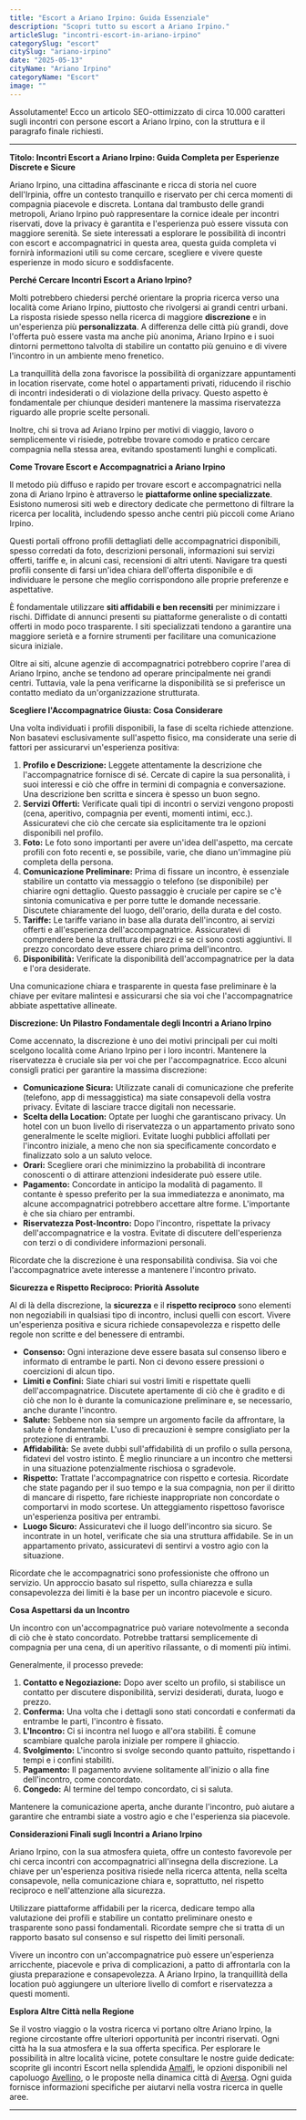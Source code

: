 ```yaml
---
title: "Escort a Ariano Irpino: Guida Essenziale"
description: "Scopri tutto su escort a Ariano Irpino."
articleSlug: "incontri-escort-in-ariano-irpino" 
categorySlug: "escort"
citySlug: "ariano-irpino"
date: "2025-05-13"
cityName: "Ariano Irpino"
categoryName: "Escort"
image: ""
---
```


Assolutamente! Ecco un articolo SEO-ottimizzato di circa 10.000 caratteri sugli incontri con persone escort a Ariano Irpino, con la struttura e il paragrafo finale richiesti.

---

**Titolo: Incontri Escort a Ariano Irpino: Guida Completa per Esperienze Discrete e Sicure**

Ariano Irpino, una cittadina affascinante e ricca di storia nel cuore dell'Irpinia, offre un contesto tranquillo e riservato per chi cerca momenti di compagnia piacevole e discreta. Lontana dal trambusto delle grandi metropoli, Ariano Irpino può rappresentare la cornice ideale per incontri riservati, dove la privacy è garantita e l'esperienza può essere vissuta con maggiore serenità. Se siete interessati a esplorare le possibilità di incontri con escort e accompagnatrici in questa area, questa guida completa vi fornirà informazioni utili su come cercare, scegliere e vivere queste esperienze in modo sicuro e soddisfacente.

**Perché Cercare Incontri Escort a Ariano Irpino?**

Molti potrebbero chiedersi perché orientare la propria ricerca verso una località come Ariano Irpino, piuttosto che rivolgersi ai grandi centri urbani. La risposta risiede spesso nella ricerca di maggiore **discrezione** e in un'esperienza più **personalizzata**. A differenza delle città più grandi, dove l'offerta può essere vasta ma anche più anonima, Ariano Irpino e i suoi dintorni permettono talvolta di stabilire un contatto più genuino e di vivere l'incontro in un ambiente meno frenetico.

La tranquillità della zona favorisce la possibilità di organizzare appuntamenti in location riservate, come hotel o appartamenti privati, riducendo il rischio di incontri indesiderati o di violazione della privacy. Questo aspetto è fondamentale per chiunque desideri mantenere la massima riservatezza riguardo alle proprie scelte personali.

Inoltre, chi si trova ad Ariano Irpino per motivi di viaggio, lavoro o semplicemente vi risiede, potrebbe trovare comodo e pratico cercare compagnia nella stessa area, evitando spostamenti lunghi e complicati.

**Come Trovare Escort e Accompagnatrici a Ariano Irpino**

Il metodo più diffuso e rapido per trovare escort e accompagnatrici nella zona di Ariano Irpino è attraverso le **piattaforme online specializzate**. Esistono numerosi siti web e directory dedicate che permettono di filtrare la ricerca per località, includendo spesso anche centri più piccoli come Ariano Irpino.

Questi portali offrono profili dettagliati delle accompagnatrici disponibili, spesso corredati da foto, descrizioni personali, informazioni sui servizi offerti, tariffe e, in alcuni casi, recensioni di altri utenti. Navigare tra questi profili consente di farsi un'idea chiara dell'offerta disponibile e di individuare le persone che meglio corrispondono alle proprie preferenze e aspettative.

È fondamentale utilizzare **siti affidabili e ben recensiti** per minimizzare i rischi. Diffidate di annunci presenti su piattaforme generaliste o di contatti offerti in modo poco trasparente. I siti specializzati tendono a garantire una maggiore serietà e a fornire strumenti per facilitare una comunicazione sicura iniziale.

Oltre ai siti, alcune agenzie di accompagnatrici potrebbero coprire l'area di Ariano Irpino, anche se tendono ad operare principalmente nei grandi centri. Tuttavia, vale la pena verificarne la disponibilità se si preferisce un contatto mediato da un'organizzazione strutturata.

**Scegliere l'Accompagnatrice Giusta: Cosa Considerare**

Una volta individuati i profili disponibili, la fase di scelta richiede attenzione. Non basatevi esclusivamente sull'aspetto fisico, ma considerate una serie di fattori per assicurarvi un'esperienza positiva:

1.  **Profilo e Descrizione:** Leggete attentamente la descrizione che l'accompagnatrice fornisce di sé. Cercate di capire la sua personalità, i suoi interessi e ciò che offre in termini di compagnia e conversazione. Una descrizione ben scritta e sincera è spesso un buon segno.
2.  **Servizi Offerti:** Verificate quali tipi di incontri o servizi vengono proposti (cena, aperitivo, compagnia per eventi, momenti intimi, ecc.). Assicuratevi che ciò che cercate sia esplicitamente tra le opzioni disponibili nel profilo.
3.  **Foto:** Le foto sono importanti per avere un'idea dell'aspetto, ma cercate profili con foto recenti e, se possibile, varie, che diano un'immagine più completa della persona.
4.  **Comunicazione Preliminare:** Prima di fissare un incontro, è essenziale stabilire un contatto via messaggio o telefono (se disponibile) per chiarire ogni dettaglio. Questo passaggio è cruciale per capire se c'è sintonia comunicativa e per porre tutte le domande necessarie. Discutete chiaramente del luogo, dell'orario, della durata e del costo.
5.  **Tariffe:** Le tariffe variano in base alla durata dell'incontro, ai servizi offerti e all'esperienza dell'accompagnatrice. Assicuratevi di comprendere bene la struttura dei prezzi e se ci sono costi aggiuntivi. Il prezzo concordato deve essere chiaro prima dell'incontro.
6.  **Disponibilità:** Verificate la disponibilità dell'accompagnatrice per la data e l'ora desiderate.

Una comunicazione chiara e trasparente in questa fase preliminare è la chiave per evitare malintesi e assicurarsi che sia voi che l'accompagnatrice abbiate aspettative allineate.

**Discrezione: Un Pilastro Fondamentale degli Incontri a Ariano Irpino**

Come accennato, la discrezione è uno dei motivi principali per cui molti scelgono località come Ariano Irpino per i loro incontri. Mantenere la riservatezza è cruciale sia per voi che per l'accompagnatrice. Ecco alcuni consigli pratici per garantire la massima discrezione:

*   **Comunicazione Sicura:** Utilizzate canali di comunicazione che preferite (telefono, app di messaggistica) ma siate consapevoli della vostra privacy. Evitate di lasciare tracce digitali non necessarie.
*   **Scelta della Location:** Optate per luoghi che garantiscano privacy. Un hotel con un buon livello di riservatezza o un appartamento privato sono generalmente le scelte migliori. Evitate luoghi pubblici affollati per l'incontro iniziale, a meno che non sia specificamente concordato e finalizzato solo a un saluto veloce.
*   **Orari:** Scegliere orari che minimizzino la probabilità di incontrare conoscenti o di attirare attenzioni indesiderate può essere utile.
*   **Pagamento:** Concordate in anticipo la modalità di pagamento. Il contante è spesso preferito per la sua immediatezza e anonimato, ma alcune accompagnatrici potrebbero accettare altre forme. L'importante è che sia chiaro per entrambi.
*   **Riservatezza Post-Incontro:** Dopo l'incontro, rispettate la privacy dell'accompagnatrice e la vostra. Evitate di discutere dell'esperienza con terzi o di condividere informazioni personali.

Ricordate che la discrezione è una responsabilità condivisa. Sia voi che l'accompagnatrice avete interesse a mantenere l'incontro privato.

**Sicurezza e Rispetto Reciproco: Priorità Assolute**

Al di là della discrezione, la **sicurezza** e il **rispetto reciproco** sono elementi non negoziabili in qualsiasi tipo di incontro, inclusi quelli con escort. Vivere un'esperienza positiva e sicura richiede consapevolezza e rispetto delle regole non scritte e del benessere di entrambi.

*   **Consenso:** Ogni interazione deve essere basata sul consenso libero e informato di entrambe le parti. Non ci devono essere pressioni o coercizioni di alcun tipo.
*   **Limiti e Confini:** Siate chiari sui vostri limiti e rispettate quelli dell'accompagnatrice. Discutete apertamente di ciò che è gradito e di ciò che non lo è durante la comunicazione preliminare e, se necessario, anche durante l'incontro.
*   **Salute:** Sebbene non sia sempre un argomento facile da affrontare, la salute è fondamentale. L'uso di precauzioni è sempre consigliato per la protezione di entrambi.
*   **Affidabilità:** Se avete dubbi sull'affidabilità di un profilo o sulla persona, fidatevi del vostro istinto. È meglio rinunciare a un incontro che mettersi in una situazione potenzialmente rischiosa o sgradevole.
*   **Rispetto:** Trattate l'accompagnatrice con rispetto e cortesia. Ricordate che state pagando per il suo tempo e la sua compagnia, non per il diritto di mancare di rispetto, fare richieste inappropriate non concordate o comportarvi in modo scortese. Un atteggiamento rispettoso favorisce un'esperienza positiva per entrambi.
*   **Luogo Sicuro:** Assicuratevi che il luogo dell'incontro sia sicuro. Se incontrate in un hotel, verificate che sia una struttura affidabile. Se in un appartamento privato, assicuratevi di sentirvi a vostro agio con la situazione.

Ricordate che le accompagnatrici sono professioniste che offrono un servizio. Un approccio basato sul rispetto, sulla chiarezza e sulla consapevolezza dei limiti è la base per un incontro piacevole e sicuro.

**Cosa Aspettarsi da un Incontro**

Un incontro con un'accompagnatrice può variare notevolmente a seconda di ciò che è stato concordato. Potrebbe trattarsi semplicemente di compagnia per una cena, di un aperitivo rilassante, o di momenti più intimi.

Generalmente, il processo prevede:

1.  **Contatto e Negoziazione:** Dopo aver scelto un profilo, si stabilisce un contatto per discutere disponibilità, servizi desiderati, durata, luogo e prezzo.
2.  **Conferma:** Una volta che i dettagli sono stati concordati e confermati da entrambe le parti, l'incontro è fissato.
3.  **L'Incontro:** Ci si incontra nel luogo e all'ora stabiliti. È comune scambiare qualche parola iniziale per rompere il ghiaccio.
4.  **Svolgimento:** L'incontro si svolge secondo quanto pattuito, rispettando i tempi e i confini stabiliti.
5.  **Pagamento:** Il pagamento avviene solitamente all'inizio o alla fine dell'incontro, come concordato.
6.  **Congedo:** Al termine del tempo concordato, ci si saluta.

Mantenere la comunicazione aperta, anche durante l'incontro, può aiutare a garantire che entrambi siate a vostro agio e che l'esperienza sia piacevole.

**Considerazioni Finali sugli Incontri a Ariano Irpino**

Ariano Irpino, con la sua atmosfera quieta, offre un contesto favorevole per chi cerca incontri con accompagnatrici all'insegna della discrezione. La chiave per un'esperienza positiva risiede nella ricerca attenta, nella scelta consapevole, nella comunicazione chiara e, soprattutto, nel rispetto reciproco e nell'attenzione alla sicurezza.

Utilizzare piattaforme affidabili per la ricerca, dedicare tempo alla valutazione dei profili e stabilire un contatto preliminare onesto e trasparente sono passi fondamentali. Ricordate sempre che si tratta di un rapporto basato sul consenso e sul rispetto dei limiti personali.

Vivere un incontro con un'accompagnatrice può essere un'esperienza arricchente, piacevole e priva di complicazioni, a patto di affrontarla con la giusta preparazione e consapevolezza. A Ariano Irpino, la tranquillità della location può aggiungere un ulteriore livello di comfort e riservatezza a questi momenti.

**Esplora Altre Città nella Regione**

Se il vostro viaggio o la vostra ricerca vi portano oltre Ariano Irpino, la regione circostante offre ulteriori opportunità per incontri riservati. Ogni città ha la sua atmosfera e la sua offerta specifica. Per esplorare le possibilità in altre località vicine, potete consultare le nostre guide dedicate: scoprite gli incontri Escort nella splendida [Amalfi](/amalfi/escort/incontri-escort-in-amalfi), le opzioni disponibili nel capoluogo [Avellino](/avellino/escort/incontri-escort-in-avellino), o le proposte nella dinamica città di [Aversa](/aversa/escort/incontri-escort-in-aversa). Ogni guida fornisce informazioni specifiche per aiutarvi nella vostra ricerca in quelle aree.

---
